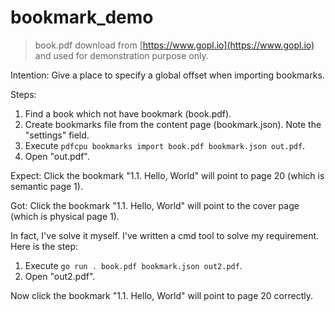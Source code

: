 # bookmark_demo

> book.pdf download from [https://www.gopl.io](https://www.gopl.io) and used for demonstration purpose only.

Intention: Give a place to specify a global offset when importing bookmarks.

Steps:

1. Find a book which not have bookmark (book.pdf).
2. Create bookmarks file from the content page (bookmark.json). Note the "settings" field.
3. Execute `pdfcpu bookmarks import book.pdf bookmark.json out.pdf`.
4. Open "out.pdf".

Expect: Click the bookmark "1.1. Hello, World" will point to page 20 (which is semantic page 1).

Got: Click the bookmark "1.1. Hello, World" will point to the cover page (which is physical page 1).

In fact, I've solve it myself. I've written a cmd tool to solve my requirement. Here is the step:

1. Execute `go run . book.pdf bookmark.json out2.pdf`.
2. Open "out2.pdf".

Now click the bookmark "1.1. Hello, World" will point to page 20 correctly.
